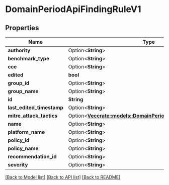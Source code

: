 # DomainPeriodApiFindingRuleV1

## Properties

Name | Type | Description | Notes
------------ | ------------- | ------------- | -------------
**authority** | Option<**String**> |  | [optional]
**benchmark_type** | Option<**String**> |  | [optional]
**cce** | Option<**String**> |  | [optional]
**edited** | **bool** |  |
**group_id** | Option<**String**> |  | [optional]
**group_name** | Option<**String**> |  | [optional]
**id** | **String** |  |
**last_edited_timestamp** | Option<**String**> |  | [optional]
**mitre_attack_tactics** | Option<[**Vec<crate::models::DomainPeriodApiMitreAttackTacticV1>**](domain.APIMitreAttackTacticV1.md)> |  | [optional]
**name** | Option<**String**> |  | [optional]
**platform_name** | Option<**String**> |  | [optional]
**policy_id** | Option<**String**> |  | [optional]
**policy_name** | Option<**String**> |  | [optional]
**recommendation_id** | Option<**String**> |  | [optional]
**severity** | Option<**String**> |  | [optional]

[[Back to Model list]](./README.md#documentation-for-models) [[Back to API list]](./README.md#documentation-for-api-endpoints) [[Back to README]](../README.md)
